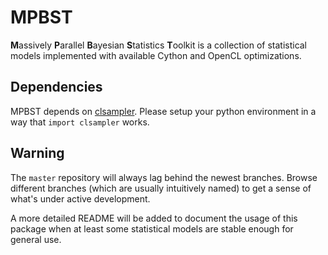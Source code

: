 # MPBST
**M**assively **P**arallel **B**ayesian **S**tatistics **T**oolkit is a collection of statistical models implemented with available Cython and OpenCL optimizations.

## Dependencies
MPBST depends on [clsampler](https://github.com/tqian86/clsampler). Please setup your python environment in a way that `import clsampler` works.

## Warning
The `master` repository will always lag behind the newest branches. Browse different branches (which are usually intuitively named) to get a sense of what's under active development.

A more detailed README will be added to document the usage of this package when at least some statistical models are stable enough for general use.

